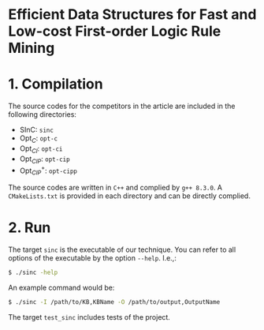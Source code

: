 # Efficient Data Structures for Fast and Low-cost First-order Logic Rule Mining

# 1. Compilation

The source codes for the competitors in the article are included in the following directories:

- SInC: `sinc`
- Opt$_C$: `opt-c`
- Opt$_{CI}$: `opt-ci`
- Opt$_{CIP}$: `opt-cip`
- Opt$_{CIP}^+$: `opt-cipp`

The source codes are written in `C++` and complied by `g++ 8.3.0`. A `CMakeLists.txt` is provided in each directory and can be directly complied.

# 2. Run

The target `sinc` is the executable of our technique. You can refer to all options of the executable by the option `--help`. I.e.,:

```sh
$ ./sinc -help
```

An example command would be:

```sh
$ ./sinc -I /path/to/KB,KBName -O /path/to/output,OutputName
```

The target `test_sinc` includes tests of the project.
